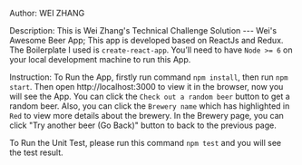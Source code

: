 Author: WEI ZHANG

Description:
This is Wei Zhang's Technical Challenge Solution --- Wei's Awesome Beer App;
This app is developed based on ReactJs and Redux. The Boilerplate I used is `create-react-app`.
You’ll need to have `Node >= 6` on your local development machine to run this App.

Instruction:
To Run the App, firstly run command `npm install`, then run `npm start`.
Then open http://localhost:3000 to view it in the browser, now you will see the App.
You can click the `Check out a random beer` button to get a random beer.
Also, you can click the `Brewery name` which has highlighted in `Red` to view more details about the brewery.
In the Brewery page, you can click "Try another beer (Go Back)" button to back to the previous page.

To Run the Unit Test, please run this command `npm test` and you will see the test result.


